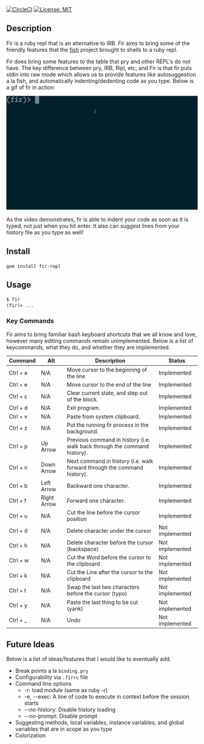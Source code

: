 [![CircleCI](https://circleci.com/gh/dnasseri/fir.svg?style=svg&circle-token=547487bfcc46230ec60829366533cbbad14524ee)](https://circleci.com/gh/dnasseri/fir)
[![License: MIT](https://img.shields.io/badge/License-MIT-yellow.svg)](https://opensource.org/licenses/MIT)

## Description

Fir is a ruby repl that is an alternative to IRB. Fir aims to bring some of the friendly features that the [fish](https://github.com/fish-shell/fish-shell) project brought to shells to a ruby repl.

Fir does bring some features to the table that pry and other REPL's do not have. The key difference between pry, IRB, Ripl, etc, and Fir is that fir puts stdin into raw mode which allows us to provide features like autosuggestion a la fish, and automatically indenting/dedenting code as you type. Below is a gif of fir in action:

![Fir in Action](fir-example.gif?raw=true "Fir in action")

As the video demonstrates, fir is able to indent your code as soon as it is typed, not just when you hit enter. It also can suggest lines from your history file as you type as well!

## Install
```
gem install fir-repl
```

## Usage
```
$ fir
(fir)> ...
```

### Key Commands
Fir aims to bring familiar bash keyboard shortcuts that we all know and love, however many editing commands remain unimplemented. Below is a list of keycommands, what they do, and whether they are implemented.

| Command | Alt | Description | Status |
| --- | --- | --- | --- |
| Ctrl + a | N/A | Move cursor to the beginning of the line | Implemented |
| Ctrl + e | N/A | Move cursor to the end of the line | Implemented |
| Ctrl + c | N/A | Clear current state, and step out of the block. | Implemented |
| Ctrl + d | N/A | Exit program. | Implemented |
| Ctrl + v | N/A | Paste from system clipboard. | Implemented |
| Ctrl + z | N/A | Put the running fir process in the background. | Implemented |
| Ctrl + p | Up Arrow | Previous command in history (i.e. walk back through the command history). | Implemented |
| Ctrl + n | Down Arrow | Next command in history (i.e. walk forward through the command history). | Implemented |
| Ctrl + b | Left Arrow | Backward one character. | Implemented |
| Ctrl + f | Right Arrow | Forward one character. | Implemented |
| Ctrl + u | N/A | Cut the line before the cursor position               | Implemented |
| Ctrl + d | N/A | Delete character under the cursor                     | Not implemented |
| Ctrl + h | N/A | Delete character before the cursor (backspace)        | Not implemented |
| Ctrl + w | N/A | Cut the Word before the cursor to the clipboard       | Not implemented |
| Ctrl + k | N/A | Cut the Line after the cursor to the clipboard        | Not implemented |
| Ctrl + t | N/A | Swap the last two characters before the cursor (typo) | Not implemented |
| Ctrl + y | N/A | Paste the last thing to be cut (yank)                 | Not implemented |
| Сtrl + _ | N/A | Undo                                                  | Not implemented |

## Future Ideas
Below is a list of ideas/features that I would like to eventually add.

* Break points a la `binding.pry`
* Configurability via `.firrc` file
* Command line options
	* -r: load module (same as ruby -r)
	* -e, --exec: A line of code to execute in context before the session starts
	* --no-history: Disable history loading
	* --no-prompt: Disable prompt
* Suggesting methods, local variables, instance variables, and global variables that are in scope as you type
* Colorization
